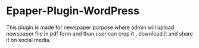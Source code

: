 # Epaper-Plugin-WordPress
This plugin is made for newspaper purpose where admin will upload newspaper file in pdf form and than user can crop it , download it and share it on  social media.
